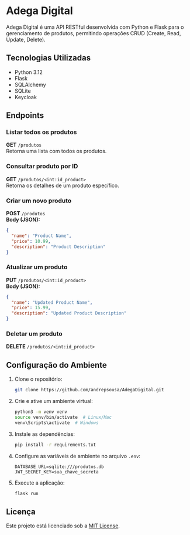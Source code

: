 
# Adega Digital

Adega Digital é uma API RESTful desenvolvida com Python e Flask para o gerenciamento de produtos, permitindo operações CRUD (Create, Read, Update, Delete).

## Tecnologias Utilizadas

- Python 3.12
- Flask
- SQLAlchemy
- SQLite
- Keycloak

## Endpoints

### Listar todos os produtos
**GET** `/produtos`  
Retorna uma lista com todos os produtos.

### Consultar produto por ID
**GET** `/produtos/<int:id_product>`  
Retorna os detalhes de um produto específico.

### Criar um novo produto
**POST** `/produtos`  
**Body (JSON):**
```json
{
  "name": "Product Name",
  "price": 10.99,
  "description": "Product Description"
}
```

### Atualizar um produto
**PUT** `/produtos/<int:id_product>`  
**Body (JSON):**
```json
{
  "name": "Updated Product Name",
  "price": 15.99,
  "description": "Updated Product Description"
}
```

### Deletar um produto
**DELETE** `/produtos/<int:id_product>`  

## Configuração do Ambiente

1. Clone o repositório:
   ```bash
   git clone https://github.com/andrepsousa/AdegaDigital.git
   ```

2. Crie e ative um ambiente virtual:
   ```bash
   python3 -m venv venv
   source venv/bin/activate  # Linux/Mac
   venv\Scripts\activate  # Windows
   ```

3. Instale as dependências:
   ```bash
   pip install -r requirements.txt
   ```

4. Configure as variáveis de ambiente no arquivo `.env`:
   ```env
   DATABASE_URL=sqlite:///produtos.db
   JWT_SECRET_KEY=sua_chave_secreta
   ```

5. Execute a aplicação:
   ```bash
   flask run
   ```


## Licença

Este projeto está licenciado sob a [MIT License](LICENSE).